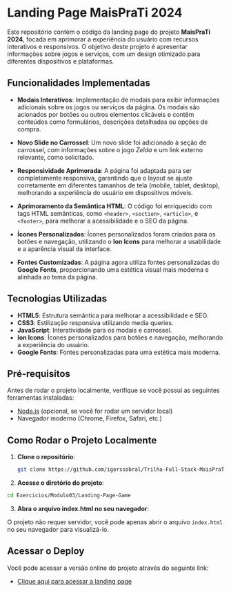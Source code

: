 # Landing Page MaisPraTi 2024

Este repositório contém o código da landing page do projeto **MaisPraTi 2024**, focada em aprimorar a experiência do usuário com recursos interativos e responsivos. O objetivo deste projeto é apresentar informações sobre jogos e serviços, com um design otimizado para diferentes dispositivos e plataformas.

## Funcionalidades Implementadas

- **Modais Interativos**: Implementação de modais para exibir informações adicionais sobre os jogos ou serviços da página. Os modais são acionados por botões ou outros elementos clicáveis e contêm conteúdos como formulários, descrições detalhadas ou opções de compra.
  
- **Novo Slide no Carrossel**: Um novo slide foi adicionado à seção de carrossel, com informações sobre o jogo *Zelda* e um link externo relevante, como solicitado.
  
- **Responsividade Aprimorada**: A página foi adaptada para ser completamente responsiva, garantindo que o layout se ajuste corretamente em diferentes tamanhos de tela (mobile, tablet, desktop), melhorando a experiência do usuário em dispositivos móveis.

- **Aprimoramento da Semântica HTML**: O código foi enriquecido com tags HTML semânticas, como `<header>`, `<section>`, `<article>`, e `<footer>`, para melhorar a acessibilidade e o SEO da página.

- **Ícones Personalizados**: Ícones personalizados foram criados para os botões e navegação, utilizando o **Ion Icons** para melhorar a usabilidade e a aparência visual da interface.

- **Fontes Customizadas**: A página agora utiliza fontes personalizadas do **Google Fonts**, proporcionando uma estética visual mais moderna e alinhada ao tema da página.

## Tecnologias Utilizadas

- **HTML5**: Estrutura semântica para melhorar a acessibilidade e SEO.
- **CSS3**: Estilização responsiva utilizando media queries.
- **JavaScript**: Interatividade para os modais e carrossel.
- **Ion Icons**: Ícones personalizados para botões e navegação, melhorando a experiência do usuário.
- **Google Fonts**: Fontes personalizadas para uma estética mais moderna.

## Pré-requisitos

Antes de rodar o projeto localmente, verifique se você possui as seguintes ferramentas instaladas:

- [Node.js](https://nodejs.org/) (opcional, se você for rodar um servidor local)
- Navegador moderno (Chrome, Firefox, Safari, etc.)

## Como Rodar o Projeto Localmente

1. **Clone o repositório**:

   ```bash
   git clone https://github.com/igorssobral/Trilha-Full-Stack-MaisPraTI/tree/main/Exercicios/Modulo03/Landing-Page-Game
   ```
2. **Acesse o diretório do projeto**:

```bash
cd Exercicios/Modulo03/Landing-Page-Game
```
3. **Abra o arquivo index.html no seu navegador**:

O projeto não requer servidor, você pode apenas abrir o arquivo `index.html` no seu navegador para visualizá-lo.

## Acessar o Deploy

Você pode acessar a versão online do projeto através do seguinte link:

- [Clique aqui para acessar a landing page](https://landing-page-game-mais-pra-ti.vercel.app/)
